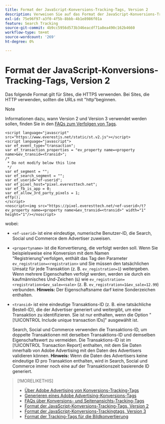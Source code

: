 ```yaml
---
title: Format der JavaScript-Konversions-Tracking-Tags, Version 2
description: Verweisen Sie auf das Format der JavaScript-Konversions-Trackingtags, Version 2.
exl-id: 75e96f97-a3f0-4f5b-8bbb-4b1e8986f01a
feature: Search Tracking
source-git-commit: 4b9cc5956d573b346eacdf71a8ea490c162b4660
workflow-type: tm+mt
source-wordcount: '269'
ht-degree: 0%

---
```


# Format der JavaScript-Konversions-Tracking-Tags, Version 2

Das folgende Format gilt für Sites, die HTTPS verwenden. Bei Sites, die HTTP verwenden, sollten die URLs mit &quot;http&quot;beginnen.

>[!NOTE]
>
>Informationen dazu, wann Version 2 und Version 3 verwendet werden sollen, finden Sie in den [FAQs zum Verfolgen von Tags](/help/search-social-commerce/tracking/faqs-conversion-page-view-tracking-tags.md).

```
<script language="javascript" src="https://www.everestjs.net/static/st.v2.js"></script>
<script language="javascript">
var ef_event_type="transaction";
var ef_transaction_properties = "ev_property name=<property name>&ev_transid=<transid>";
/*
 * Do not modify below this line
 */
var ef_segment = "";
var ef_search_segment = "";
var ef_userid="ef-userid";
var ef_pixel_host="pixel.everesttech.net";
var ef_fb_is_app = 0;
var ef_allow_3rd_party_pixels = 1;
effp();
</script>
<noscript><img src="https://pixel.everesttech.net/<ef-userid>/t?ev_property name=<property name>&ev_transid=<transid>" width="1" height="1"/></noscript>
```

wobei:

* `<ef-userid>` ist eine eindeutige, numerische Benutzer-ID, die Search, Social und Commerce dem Advertiser zuweisen.

* `<propertyname>` ist die Konvertierung, die verfolgt werden soll. Wenn Sie beispielsweise eine Konversion mit dem Namen &quot;Registrierung&quot;verfolgen, enthält das Tag den Parameter `ev_registration=<registration>` und Sie müssen den tatsächlichen Umsatz für jede Transaktion (z. B. `ev_registration=1`) weitergeben. Wenn mehrere Eigenschaften verfolgt werden, werden sie durch ein kaufmännisches Und-Zeichen (`&`) wie `ev_registration=<registration>&ev_sale=<sale>` (z. B. `ev_registration=1&ev_sale=12.99`) verbunden. **Hinweis:** Der Eigenschaftsname darf keine Sonderzeichen enthalten.

* `<transid>` ist eine eindeutige Transaktions-ID (z. B. eine tatsächliche Bestell-ID), die der Advertiser generiert und weitergibt, um eine Transaktion zu identifizieren. Sie ist nur enthalten, wenn die Option &quot;[!UICONTROL Include unique transaction IDs]&quot; ausgewählt ist.

  Search, Social und Commerce verwenden die Transaktions-ID, um doppelte Transaktionen mit derselben Transaktions-ID und demselben Eigenschaftswert zu vermeiden. Die Transaktions-ID ist im [!UICONTROL Transaction Report] enthalten, mit dem Sie Daten innerhalb von Adobe Advertising mit den Daten des Advertisers validieren können. **Hinweis:** Wenn die Daten des Advertisers keine eindeutige ID pro Transaktion enthalten, wird in Search, Social und Commerce immer noch eine auf der Transaktionszeit basierende ID generiert.

<!-- add more links -->

>[!MORELIKETHIS]
>
>* [Über Adobe Advertising von Konversions-Tracking-Tags](/help/search-social-commerce/tracking/conversion-tracking-advertising.md)
>* [Generieren eines Adobe Advertising-Konversions-Tags](/help/search-social-commerce/tools/conversion-tag-generate.md)
>* [FAQs über Konversions- und Seitenansichts-Tracking-Tags](/help/search-social-commerce/tracking/faqs-conversion-page-view-tracking-tags.md)
>* [Format der JavaScript-Konversions-Tracking-Tags, Version 2](format-conversion-tag-jsv2.md)
>* [Format der JavaScript-Konversions-Trackingtags, Version 3](format-conversion-tag-jsv3.md)
>* [Format der Tracking-Tags für die Bildkonvertierung](format-conversion-tag-image.md)
